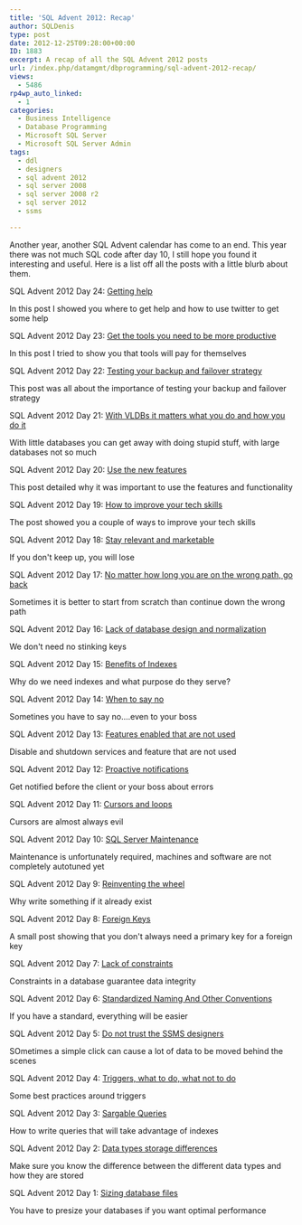 ```yaml
---
title: 'SQL Advent 2012: Recap'
author: SQLDenis
type: post
date: 2012-12-25T09:28:00+00:00
ID: 1883
excerpt: A recap of all the SQL Advent 2012 posts
url: /index.php/datamgmt/dbprogramming/sql-advent-2012-recap/
views:
  - 5486
rp4wp_auto_linked:
  - 1
categories:
  - Business Intelligence
  - Database Programming
  - Microsoft SQL Server
  - Microsoft SQL Server Admin
tags:
  - ddl
  - designers
  - sql advent 2012
  - sql server 2008
  - sql server 2008 r2
  - sql server 2012
  - ssms

---
```

Another year, another SQL Advent calendar has come to an end. This year there was not much SQL code after day 10, I still hope you found it interesting and useful. Here is a list off all the posts with a little blurb about them.

SQL Advent 2012 Day 24: [Getting help][1]
  
In this post I showed you where to get help and how to use twitter to get some help

SQL Advent 2012 Day 23: [Get the tools you need to be more productive][2]
  
In this post I tried to show you that tools will pay for themselves

SQL Advent 2012 Day 22: [Testing your backup and failover strategy][3]
  
This post was all about the importance of testing your backup and failover strategy

SQL Advent 2012 Day 21: [With VLDBs it matters what you do and how you do it][4]
  
With little databases you can get away with doing stupid stuff, with large databases not so much

SQL Advent 2012 Day 20: [Use the new features][5]
  
This post detailed why it was important to use the features and functionality

SQL Advent 2012 Day 19: [How to improve your tech skills][6]
  
The post showed you a couple of ways to improve your tech skills

SQL Advent 2012 Day 18: [Stay relevant and marketable][7]
  
If you don't keep up, you will lose

SQL Advent 2012 Day 17: [No matter how long you are on the wrong path, go back][8]
  
Sometimes it is better to start from scratch than continue down the wrong path

SQL Advent 2012 Day 16: [Lack of database design and normalization][9]
  
We don't need no stinking keys

SQL Advent 2012 Day 15: [Benefits of Indexes][10]
  
Why do we need indexes and what purpose do they serve?

SQL Advent 2012 Day 14: [When to say no][11]
  
Sometines you have to say no....even to your boss

SQL Advent 2012 Day 13: [Features enabled that are not used][12]
  
Disable and shutdown services and feature that are not used

SQL Advent 2012 Day 12: [Proactive notifications][13]
  
Get notified before the client or your boss about errors

SQL Advent 2012 Day 11: [Cursors and loops][14]
  
Cursors are almost always evil

SQL Advent 2012 Day 10: [SQL Server Maintenance][15]
  
Maintenance is unfortunately required, machines and software are not completely autotuned yet

SQL Advent 2012 Day 9: [Reinventing the wheel][16]
  
Why write something if it already exist

SQL Advent 2012 Day 8: [Foreign Keys][17]
  
A small post showing that you don't always need a primary key for a foreign key

SQL Advent 2012 Day 7: [Lack of constraints][18]
  
Constraints in a database guarantee data integrity

SQL Advent 2012 Day 6: [Standardized Naming And Other Conventions][19]
  
If you have a standard, everything will be easier

SQL Advent 2012 Day 5: [Do not trust the SSMS designers][20]
  
SOmetimes a simple click can cause a lot of data to be moved behind the scenes

SQL Advent 2012 Day 4: [Triggers, what to do, what not to do][21]
  
Some best practices around triggers

SQL Advent 2012 Day 3: [Sargable Queries][22]
  
How to write queries that will take advantage of indexes

SQL Advent 2012 Day 2: [Data types storage differences][23]
  
Make sure you know the difference between the different data types and how they are stored

SQL Advent 2012 Day 1: [Sizing database files][24]
  
You have to presize your databases if you want optimal performance

 [1]: /index.php/DataMgmt/DBProgramming/MSSQLServer/getting-help
 [2]: /index.php/DataMgmt/business-intelligence-1/get-the-tools-you-need
 [3]: /index.php/DataMgmt/business-intelligence-1/testing-your-backup-and-failover
 [4]: /index.php/DataMgmt/DBAdmin/MSSQLServerAdmin/with-vldbs-it-matters-what
 [5]: /index.php/DataMgmt/business-intelligence-1/use-the-new-features
 [6]: /index.php/DataMgmt/DBProgramming/how-to-improve-your-tech
 [7]: /index.php/DataMgmt/DBAdmin/MSSQLServerAdmin/stay-relevant-and-marketable
 [8]: /index.php/DataMgmt/business-intelligence-1/no-matter-how-long-you
 [9]: /index.php/DataMgmt/DataDesign/lack-of-database-design-and
 [10]: /index.php/DataMgmt/DBAdmin/MSSQLServerAdmin/benefits-of-indexes
 [11]: /index.php/DataMgmt/business-intelligence-1/when-to-say-no
 [12]: /index.php/DataMgmt/DBAdmin/MSSQLServerAdmin/features-enabled-that-are-not
 [13]: /index.php/DataMgmt/DBAdmin/MSSQLServerAdmin/proactive-notifications
 [14]: /index.php/DataMgmt/DBProgramming/MSSQLServer/cursors-and-loops
 [15]: /index.php/DataMgmt/business-intelligence-1/sql-server-maintenance
 [16]: /index.php/DataMgmt/DBProgramming/MSSQLServer/sql-advent-2012-day-10
 [17]: /index.php/DataMgmt/DBProgramming/MSSQLServer/foreign-keys
 [18]: /index.php/DataMgmt/DBAdmin/MSSQLServerAdmin/lack-of-constraints
 [19]: /index.php/DataMgmt/DBProgramming/standardized-naming-and-other-conventions
 [20]: /index.php/DataMgmt/DBAdmin/MSSQLServerAdmin/do-not-trust-the-ssms
 [21]: /index.php/DataMgmt/DBProgramming/triggers-what-to-do-what
 [22]: /index.php/DataMgmt/DBProgramming/sargable-queries
 [23]: /index.php/DataMgmt/DBProgramming/data-types/index.php/DataMgmt/DBProgramming/data-types
 [24]: /index.php/DataMgmt/DBAdmin/MSSQLServerAdmin/sizing-database-files